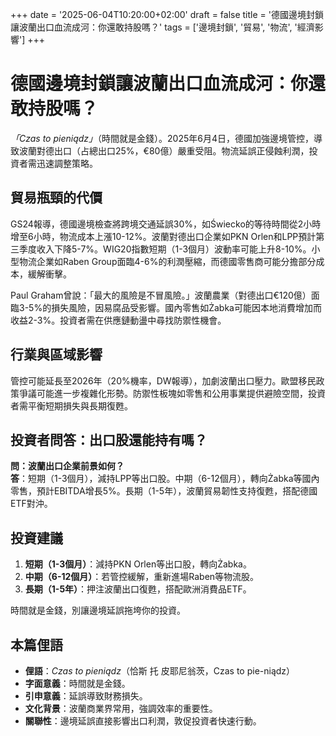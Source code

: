 +++
date = '2025-06-04T10:20:00+02:00'
draft = false
title = '德國邊境封鎖讓波蘭出口血流成河：你還敢持股嗎？'
tags = ['邊境封鎖', '貿易', '物流', '經濟影響']
+++

# 德國邊境封鎖讓波蘭出口血流成河：你還敢持股嗎？

*「Czas to pieniądz」*（時間就是金錢）。2025年6月4日，德國加強邊境管控，導致波蘭對德出口（占總出口25%，€80億）嚴重受阻。物流延誤正侵蝕利潤，投資者需迅速調整策略。

## 貿易瓶頸的代價

GS24報導，德國邊境檢查將跨境交通延誤30%，如Świecko的等待時間從2小時增至6小時，物流成本上漲10-12%。波蘭對德出口企業如PKN Orlen和LPP預計第三季度收入下降5-7%。WIG20指數短期（1-3個月）波動率可能上升8-10%。小型物流企業如Raben Group面臨4-6%的利潤壓縮，而德國零售商可能分擔部分成本，緩解衝擊。

Paul Graham曾說：「最大的風險是不冒風險。」波蘭農業（對德出口€120億）面臨3-5%的損失風險，因易腐品受影響。國內零售如Żabka可能因本地消費增加而收益2-3%。投資者需在供應鏈動盪中尋找防禦性機會。

## 行業與區域影響

管控可能延長至2026年（20%機率，DW報導），加劇波蘭出口壓力。歐盟移民政策爭議可能進一步複雜化形勢。防禦性板塊如零售和公用事業提供避險空間，投資者需平衡短期損失與長期復甦。

## 投資者問答：出口股還能持有嗎？

**問：波蘭出口企業前景如何？**  
**答**：短期（1-3個月），減持LPP等出口股。中期（6-12個月），轉向Żabka等國內零售，預計EBITDA增長5%。長期（1-5年），波蘭貿易韌性支持復甦，搭配德國ETF對沖。

## 投資建議

1. **短期（1-3個月）**：減持PKN Orlen等出口股，轉向Żabka。  
2. **中期（6-12個月）**：若管控緩解，重新進場Raben等物流股。  
3. **長期（1-5年）**：押注波蘭出口復甦，搭配歐洲消費品ETF。

時間就是金錢，別讓邊境延誤拖垮你的投資。

## 本篇俚語

- **俚語**：*Czas to pieniądz*（恰斯 托 皮耶尼翁茨，Czas to pie-niądz）  
- **字面意義**：時間就是金錢。  
- **引申意義**：延誤導致財務損失。  
- **文化背景**：波蘭商業界常用，強調效率的重要性。  
- **關聯性**：邊境延誤直接影響出口利潤，敦促投資者快速行動。

